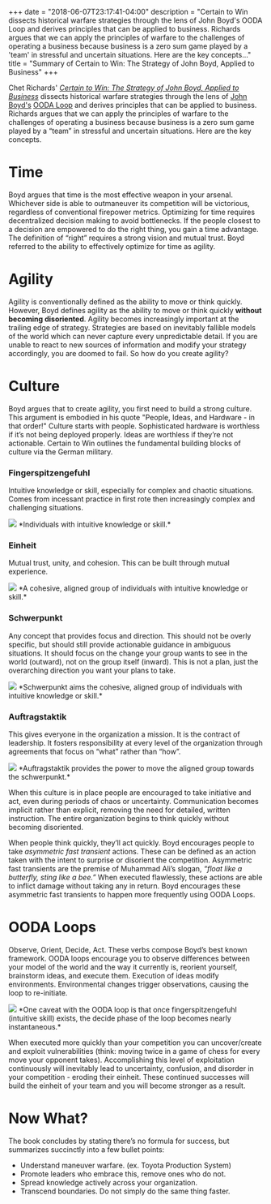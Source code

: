 +++
date = "2018-06-07T23:17:41-04:00"
description = "Certain to Win dissects historical warfare strategies through the lens of John Boyd's OODA Loop and derives principles that can be applied to business. Richards argues that we can apply the principles of warfare to the challenges of operating a business because business is a zero sum game played by a 'team' in stressful and uncertain situations. Here are the key concepts..."
title = "Summary of Certain to Win: The Strategy of John Boyd, Applied to Business"
+++

Chet Richards' *[Certain to Win: The Strategy of John Boyd, Applied to Business](https://www.amazon.com/dp/B0793SDYSM)* dissects historical warfare strategies through the lens of [John Boyd's](https://en.wikipedia.org/wiki/John_Boyd_(military_strategist)) [OODA Loop](https://en.m.wikipedia.org/wiki/OODA_loop) and derives principles that can be applied to business. Richards argues that we can apply the principles of warfare to the challenges of operating a business because business is a zero sum game played by a “team” in stressful and uncertain situations. Here are the key concepts.

# Time

Boyd argues that time is the most effective weapon in your arsenal. Whichever side is able to outmaneuver its competition will be victorious, regardless of conventional firepower metrics. Optimizing for time requires decentralized decision making to avoid bottlenecks. If the people closest to a decision are empowered to do the right thing, you gain a time advantage. The definition of “right” requires a strong vision and mutual trust. Boyd referred to the ability to effectively optimize for time as agility.

# Agility

Agility is conventionally defined as the ability to move or think quickly. However, Boyd defines agility as the ability to move or think quickly **without becoming disoriented**. Agility becomes increasingly important at the trailing edge of strategy. Strategies are based on inevitably fallible models of the world which can never capture every unpredictable detail. If you are unable to react to new sources of information and modify your strategy accordingly, you are doomed to fail. So how do you create agility?

# Culture

Boyd argues that to create agility, you first need to build a strong culture. This argument is embodied in his quote "People, Ideas, and Hardware - in that order!" Culture starts with people. Sophisticated hardware is worthless if it’s not being deployed properly. Ideas are worthless if they’re not actionable. Certain to Win outlines the fundamental building blocks of culture via the German military. 

### Fingerspitzengefuhl 

Intuitive knowledge or skill, especially for complex and chaotic situations. Comes from incessant practice in first rote then increasingly complex and challenging situations. 

<img src="/images/ctw/fingerspitzengefuhl.jpg"/>
*Individuals with intuitive knowledge or skill.*


### Einheit 

Mutual trust, unity, and cohesion. This can be built through mutual experience. 

<img src="/images/ctw/einheit.jpg"/>
*A cohesive, aligned group of individuals with intuitive knowledge or skill.*


### Schwerpunkt

Any concept that provides focus and direction. This should not be overly specific, but should still provide actionable guidance in ambiguous situations. It should focus on the change your group wants to see in the world (outward), not on the group itself (inward). This is not a plan, just the overarching direction you want your plans to take.

<img src="/images/ctw/schwerpunkt.jpg"/>
*Schwerpunkt aims the cohesive, aligned group of individuals with intuitive knowledge or skill.*

### Auftragstaktik

This gives everyone in the organization a mission. It is the contract of leadership. It fosters responsibility at every level of the organization through agreements that focus on “what” rather than “how”.

<img src="/images/ctw/auftragstaktik.jpg"/>
*Auftragstaktik provides the power to move the aligned group towards the schwerpunkt.*


When this culture is in place people are encouraged to take initiative and act, even during periods of chaos or uncertainty. Communication becomes implicit rather than explicit, removing the need for detailed, written instruction. The entire organization begins to think quickly without becoming disoriented. 

When people think quickly, they’ll act quickly. Boyd encourages people to take *asymmetric fast transient* actions. These can be defined as an action taken with the intent to surprise or disorient the competition. Asymmetric fast transients are the premise of Muhammad Ali’s slogan, *“float like a butterfly, sting like a bee.”* When executed flawlessly, these actions are able to inflict damage without taking any in return. Boyd encourages these asymmetric fast transients to happen more frequently using OODA Loops.

# OODA Loops

Observe, Orient, Decide, Act. These verbs compose Boyd’s best known framework. OODA loops encourage you to observe differences between your model of the world and the way it currently is, reorient yourself, brainstorm ideas, and execute them. Execution of ideas modify environments. Environmental changes trigger observations, causing the loop to re-initiate.

<img src="/images/ctw/ooda.png"/>
*One caveat with the OODA loop is that once fingerspitzengefuhl (intuitive skill) exists, the decide phase of the loop becomes nearly instantaneous.*

When executed more quickly than your competition you can uncover/create and exploit vulnerabilities (think: moving twice in a game of chess for every move your opponent takes). Accomplishing this level of exploitation continuously will inevitably lead to uncertainty, confusion, and disorder in your competition - eroding their einheit. These continued successes will build the einheit of your team and you will become stronger as a result. 

# Now What?

The book concludes by stating there’s no formula for success, but summarizes succinctly into a few bullet points:

- Understand maneuver warfare. (ex. Toyota Production System)
- Promote leaders who embrace this, remove ones who do not.
- Spread knowledge actively across your organization.
- Transcend boundaries. Do not simply do the same thing faster.



